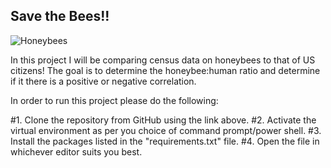 ## Save the Bees!!
![Honeybees](https://cdn.mos.cms.futurecdn.net/HixjyeXYJCrSDVGkZTmprP-1024-80.jpg.webp)

In this project I will be comparing census data on honeybees to that of US citizens! 
The goal is to determine the honeybee:human ratio and determine if it there is a positive or negative correlation.

In order to run this project please do the following:

#1. Clone the repository from GitHub using the link above. 
#2. Activate the virtual environment as per you choice of command prompt/power shell.
#3. Install the packages listed in the "requirements.txt" file.
#4. Open the file in whichever editor suits you best.
